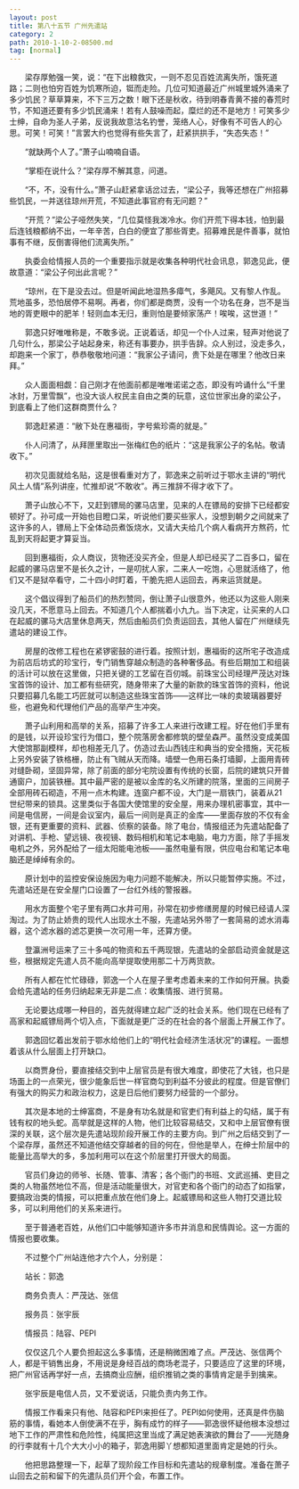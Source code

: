 ```yaml
---
layout: post
title: 第八十五节 广州先遣站
category: 2
path: 2010-1-10-2-08500.md
tag: [normal]
---
```


　　梁存厚勉强一笑，说：“在下出粮救灾，一则不忍见百姓流离失所，饿死道路；二则也怕穷百姓为饥寒所迫，铤而走险。几位可知道最近广州城里城外涌来了多少饥民？草草算来，不下三万之数！眼下还是秋收，待到明春青黄不接的春荒时节，不知道还要有多少饥民涌来！若有人鼓噪而起，糜烂的还不是地方！可笑多少士绅，自命为圣人子弟，反说我故意沽名钓誉，笼络人心，好像有不可告人的心思。可笑！可笑！”言罢大约也觉得有些失言了，赶紧拱拱手，“失态失态！”

　　“就缺两个人了。”萧子山喃喃自语。

　　“掌柜在说什么？”梁存厚不解其意，问道。

　　“不，不，没有什么。”萧子山赶紧拿话岔过去，“梁公子，我等还想在广州招募些饥民，一并送往琼州开荒，不知道此事官府有无问题？”

　　“开荒？”梁公子哑然失笑，“几位莫怪我泼冷水。你们开荒下得本钱，怕到最后连钱粮都纳不出，一年辛苦，白白的便宜了那些胥吏。招募难民是件善事，就怕事有不继，反倒害得他们流离失所。”

　　执委会给情报人员的一个重要指示就是收集各种明代社会讯息，郭逸见此，便故意道：“梁公子何出此言呢？”

　　“琼州，在下是没去过。但是听闻此地湿热多瘴气，多飓风。又有黎人作乱。荒地虽多，恐怕居停不易啊。再者，你们都是商贾，没有一个功名在身，岂不是当地的胥吏眼中的肥羊！轻则血本无归，重则怕是要倾家荡产！唉唉，这世道！”

　　郭逸只好唯唯称是，不敢多说。正说着话，却见一个仆人过来，轻声对他说了几句什么，那梁公子站起身来，称还有事要办，拱手告辞。众人别过，没走多久，却跑来一个家丁，恭恭敬敬地问道：“我家公子请问，贵下处是在哪里？他改日来拜。”

　　众人面面相觑：自己刚才在他面前都是唯唯诺诺之态，即没有吟诵什么“千里冰封，万里雪飘”，也没大谈人权民主自由之类的玩意，这位世家出身的梁公子，到底看上了他们这群商贾什么？

　　郭逸赶紧道：“敝下处在惠福街，字号紫珍斋的就是。”

　　仆人问清了，从拜匣里取出一张梅红色的纸片：“这是我家公子的名帖。敬请收下。”

　　初次见面就给名贴，这是很看重对方了，郭逸来之前听过于鄂水主讲的“明代风土人情”系列讲座，忙推却说“不敢收”。再三推辞不得才收下了。

　　萧子山放心不下，又赶到镖局的骡马店里，见来的人在镖局的安排下已经都安顿好了。孙可成一开始也目瞪口呆，听说他们要买些家人，没想到朝夕之间就来了这许多的人，镖局上下全体动员煮饭烧水，又请大夫给几个病人看病开方熬药，忙乱到天将起更才算妥当。

　　回到惠福街，众人商议，货物还没买齐全，但是人却已经买了二百多口，留在起威的骡马店里不是长久之计，一是叨扰人家，二来人一吃饱，心思就活络了，他们又不是狱卒看守，二十四小时盯着，干脆先把人运回去，再来运货就是。

　　这个倡议得到了船员们的热烈赞同，倒让萧子山很意外，他还以为这些人刚来没几天，不愿意马上回去。不知道几个人都揣着小九九。当下决定，让买来的人口在起威的骡马大店里休息两天，然后由船员们负责运回去，其他人留在广州继续先遣站的建设工作。

　　房屋的改修工程也在紧锣密鼓的进行着。按照计划，惠福街的这所宅子改造成为前店后坊式的珍宝行，专门销售穿越众制造的各种奢侈品。有些后期加工和组装的活计可以放在这里做，只把关键的工艺留在百仞城。前珠宝公司经理严茂达对珠宝首饰的设计、加工都有些研究，随身带来了大量的新款的珠宝首饰的资料，他说只要招募几名能工巧匠就可以制造这些珠宝首饰——这样比一味的卖玻璃器要好些，也避免和代理他们产品的高举产生冲突。

　　萧子山利用和高举的关系，招募了许多工人来进行改建工程。好在他们手里有的是钱，以开设珍宝行为借口，整个院落房舍都修筑的壁垒森严。虽然没变成美国大使馆那副模样，却也相差无几了。仿造过去山西钱庄和典当的安全措施，天花板上另外安装了铁格栅，防止有飞贼从天而降。墙壁一色用石条打墙脚，上面用青砖对缝卧砌，坚固异常，除了前面的部分宅院设置有传统的长窗，后院的建筑只开普通窗户，加装铁栅。其中最严密的是被以金库的名义所建的院落，里面的三间房子全部用砖石砌造，不用一点木构建。连窗户都不设，大门是一扇铁门，装着从21世纪带来的锁具。这里类似于各国大使馆里的安全屋，用来办理机密事宜，其中一间是电信房，一间是会议室内，最后一间则是真正的金库——里面存放的不仅有金银，还有更重要的资料、武器、侦察的装备。除了电台，情报组还为先遣站配备了对讲机、手枪、望远镜、夜视镜、数码相机和笔记本电脑，电力方面，除了手摇发电机之外，另外配给了一组太阳能电池板——虽然电量有限，供应电台和笔记本电脑还是绰绰有余的。

　　原计划中的监控安保设施因为电力问题不能解决，所以只能暂停实施。不过，先遣站还是在安全屋门口设置了一台红外线的警报器。

　　用水方面整个宅子里有两口水井可用，孙常在初步修缮房屋的时候已经请人深淘过。为了防止娇贵的现代人出现水土不服，先遣站另外带了一套简易的滤水消毒器，这个滤水器的滤芯更换一次可用一年，还算方便。

　　登瀛洲号运来了三十多吨的物资和五千两现银，先遣站的全部启动资金就是这些，根据规定先遣人员不能向高举提取使用那二十万两货款。

　　所有人都在忙忙碌碌，郭逸一个人在屋子里考虑着未来的工作如何开展。执委会给先遣站的任务归纳起来无非是二点：收集情报、进行贸易。

　　无论要达成哪一种目的，首先就得建立起广泛的社会关系。他们现在已经有了高家和起威镖局两个切入点，下面就是更广泛的在社会的各个层面上开展工作了。

　　郭逸回忆着出发前于鄂水给他们上的“明代社会经济生活状况”的课程。一面想着该从什么层面上打开缺口。

　　以商贾身份，要直接结交到中上层官员是有很大难度，即使花了大钱，也只是场面上的一点荣光，很少能象后世一样官商勾到利益不分彼此的程度。但是官僚们有强大的购买力和政治权力，这是日后他们要努力经营的一个部分。

　　其次是本地的士绅富商，不是身有功名就是和官吏们有利益上的勾结，属于有钱有权的地头蛇。高举就是这样的人物，他们比较容易结交，又和中上层官僚有很深的关联，这个层次是先遣站现阶段开展工作的主要方向。到广州之后结交到了一个梁存厚，虽然还不知道他结交穿越者的目的何在，但他是举人，在绅士阶层中的能量比高举大的多，多加利用可以在这个阶层里打开很大的局面。

　　官员们身边的师爷、长随、管事、清客；各个衙门的书班、文武巡捕、吏目之类的人物虽然地位不高，但是活动能量很大，对官吏和各个衙门的动态了如指掌，要搞政治类的情报，可以把重点放在他们身上。起威镖局和这些人物打交道比较多，可以利用他们的关系来进行。

　　至于普通老百姓，从他们口中能够知道许多市井消息和民情舆论。这一方面的情报也要收集。

　　不过整个广州站连他才六个人，分别是：

　　站长：郭逸

　　商务负责人：严茂达、张信

　　报务员：张宇辰

　　情报员：陆容、PEPI

　　仅仅这几个人要负担起这么多事情，还是稍微困难了点。严茂达、张信两个人，都是干销售出身，不用说是身经百战的商场老混子，只要适应了这里的环境，把广州官话再学好一点，去搞商业应酬，组织推销之类的事情肯定是手到擒来。

　　张宇辰是电信人员，又不爱说话，只能负责内务工作。

　　情报工作看来只有他、陆容和PEPI来担任了。PEPI如何使用，还真是件伤脑筋的事情，看她本人倒使满不在乎，胸有成竹的样子——郭逸很怀疑他根本没想过地下工作的严肃性和危险性，纯属把这里当成了满足她表演欲的舞台了——光随身的行李就有十几个大大小小的箱子，郭逸用脚丫想都知道里面肯定是她的行头。

　　他把思路整理一下，起草了现阶段工作目标和先遣站的规章制度。准备在萧子山回去之前和留下的先遣队员们开个会，布置工作。
